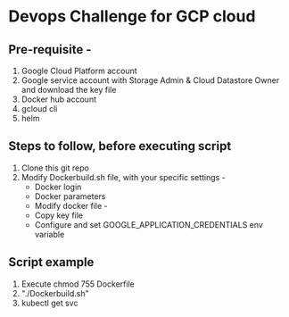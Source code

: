 # **Devops Challenge for GCP cloud**
## Pre-requisite - 
   1. Google Cloud Platform account
   2. Google service account with Storage Admin & Cloud Datastore Owner and download the key file
   3. Docker hub account
   4. gcloud cli
   5. helm

## Steps to follow, before executing script 
   1. Clone this git repo
   2. Modify Dockerbuild.sh file, with your specific settings - 
      * Docker login
      * Docker parameters
      * Modify docker file - 
      * Copy key file
      * Configure and set GOOGLE_APPLICATION_CREDENTIALS env variable 

## Script example
   1. Execute chmod 755 Dockerfile
   2. "./Dockerbuild.sh"
   3. kubectl get svc <applabel>   
